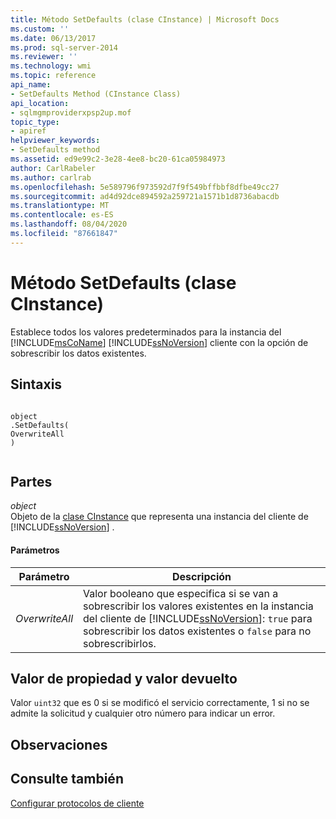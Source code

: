 ```yaml
---
title: Método SetDefaults (clase CInstance) | Microsoft Docs
ms.custom: ''
ms.date: 06/13/2017
ms.prod: sql-server-2014
ms.reviewer: ''
ms.technology: wmi
ms.topic: reference
api_name:
- SetDefaults Method (CInstance Class)
api_location:
- sqlmgmproviderxpsp2up.mof
topic_type:
- apiref
helpviewer_keywords:
- SetDefaults method
ms.assetid: ed9e99c2-3e28-4ee8-bc20-61ca05984973
author: CarlRabeler
ms.author: carlrab
ms.openlocfilehash: 5e589796f973592d7f9f549bffbbf8dfbe49cc27
ms.sourcegitcommit: ad4d92dce894592a259721a1571b1d8736abacdb
ms.translationtype: MT
ms.contentlocale: es-ES
ms.lasthandoff: 08/04/2020
ms.locfileid: "87661847"
---
```

# <a name="setdefaults-method-cinstance-class"></a>Método SetDefaults (clase CInstance)
  Establece todos los valores predeterminados para la instancia del [!INCLUDE[msCoName](../../includes/msconame-md.md)] [!INCLUDE[ssNoVersion](../../includes/ssnoversion-md.md)] cliente con la opción de sobrescribir los datos existentes.  
  
## <a name="syntax"></a>Sintaxis  
  
```  
  
object  
.SetDefaults(  
OverwriteAll  
)  
  
```  
  
## <a name="parts"></a>Partes  
 *object*  
 Objeto de la [clase CInstance](cinstance-class.md) que representa una instancia del cliente de [!INCLUDE[ssNoVersion](../../includes/ssnoversion-md.md)] .  
  
#### <a name="parameters"></a>Parámetros  
  
|Parámetro|Descripción|  
|---------------|-----------------|  
|*OverwriteAll*|Valor booleano que especifica si se van a sobrescribir los valores existentes en la instancia del cliente de [!INCLUDE[ssNoVersion](../../includes/ssnoversion-md.md)]: `true` para sobrescribir los datos existentes o `false` para no sobrescribirlos.|  
  
## <a name="property-valuereturn-value"></a>Valor de propiedad y valor devuelto  
 Valor `uint32` que es 0 si se modificó el servicio correctamente, 1 si no se admite la solicitud y cualquier otro número para indicar un error.  
  
## <a name="remarks"></a>Observaciones  
  
## <a name="see-also"></a>Consulte también  
 [Configurar protocolos de cliente](https://technet.microsoft.com/library/ms181035.aspx)  
  
  
